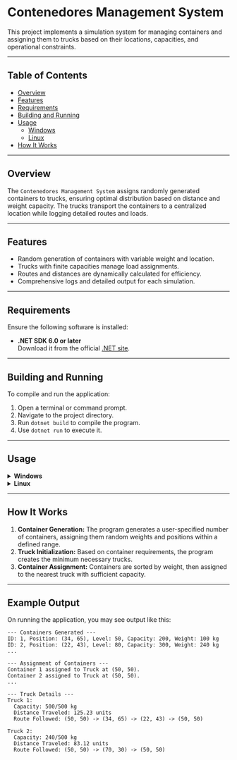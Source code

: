 # Contenedores Management System

This project implements a simulation system for managing containers and assigning them to trucks based on their locations, capacities, and operational constraints.

---

## Table of Contents
- [Overview](#overview)
- [Features](#features)
- [Requirements](#requirements)
- [Building and Running](#building-and-running)
- [Usage](#usage)
  - [Windows](#windows)
  - [Linux](#linux)
- [How It Works](#how-it-works)

---

## Overview
The `Contenedores Management System` assigns randomly generated containers to trucks, ensuring optimal distribution based on distance and weight capacity. The trucks transport the containers to a centralized location while logging detailed routes and loads.

---

## Features
- Random generation of containers with variable weight and location.
- Trucks with finite capacities manage load assignments.
- Routes and distances are dynamically calculated for efficiency.
- Comprehensive logs and detailed output for each simulation.

---

## Requirements
Ensure the following software is installed:
- **.NET SDK 6.0 or later**  
  Download it from the official [.NET site](https://dotnet.microsoft.com/download).

---

## Building and Running

To compile and run the application:
1. Open a terminal or command prompt.
2. Navigate to the project directory.
3. Run `dotnet build` to compile the program.
4. Use `dotnet run` to execute it.

---

## Usage

<details>
  <summary><b>Windows</b></summary>
  
  1. Open PowerShell or Command Prompt.
  2. Navigate to the project's solution directory:
     ```bash
     cd <project-directory>\Contenedores
     ```
  3. Compile the project:
     ```bash
     dotnet build
     ```
  4. Run the application:
     ```bash
     dotnet run
     ```

</details>

<details>
  <summary><b>Linux</b></summary>
  
  1. Open your terminal.
  2. Navigate to the project's solution directory:
     ```bash
     cd <project-directory>/Contenedores
     ```
  3. Compile the project:
     ```bash
     dotnet build
     ```
  4. Run the application:
     ```bash
     dotnet run
     ```

</details>

---

## How It Works
1. **Container Generation:** The program generates a user-specified number of containers, assigning them random weights and positions within a defined range.
2. **Truck Initialization:** Based on container requirements, the program creates the minimum necessary trucks.
3. **Container Assignment:** Containers are sorted by weight, then assigned to the nearest truck with sufficient capacity.


---

## Example Output
On running the application, you may see output like this:

```plaintext
--- Containers Generated ---
ID: 1, Position: (34, 65), Level: 50, Capacity: 200, Weight: 100 kg
ID: 2, Position: (22, 43), Level: 80, Capacity: 300, Weight: 240 kg
...

--- Assignment of Containers ---
Container 1 assigned to Truck at (50, 50).
Container 2 assigned to Truck at (50, 50).
...

--- Truck Details ---
Truck 1:
  Capacity: 500/500 kg
  Distance Traveled: 125.23 units
  Route Followed: (50, 50) -> (34, 65) -> (22, 43) -> (50, 50)

Truck 2:
  Capacity: 240/500 kg
  Distance Traveled: 83.12 units
  Route Followed: (50, 50) -> (70, 30) -> (50, 50)
